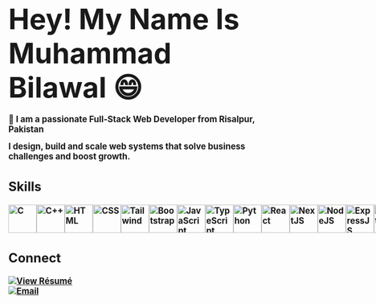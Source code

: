 # **<span style="font-size: 2em;">Hey! My Name Is Muhammad Bilawal 😄</span>**

**<span style="font-size: 1.2em; font-weight: bold;">📍 I am a passionate Full-Stack Web Developer from Risalpur, Pakistan**
**<div style="font-size: 1.2em; font-weight: bold;">I design, build and scale web systems that solve business challenges and boost growth.**


## Skills
<div style="display: flex;">
  <img src="https://skillicons.dev/icons?i=c" alt="C" style="height: 56px; cursor: pointer; transition: transform 0.5s;" />
  <img src="https://skillicons.dev/icons?i=cpp" alt="C++" style="height: 56px; cursor: pointer; transition: transform 0.5s;" />
  <img src="https://skillicons.dev/icons?i=html" alt="HTML" style="height: 56px; transition: transform 0.5s;" />
  <img src="https://skillicons.dev/icons?i=css" alt="CSS" style="height: 56px; cursor: pointer; transition: transform 0.5s;" />
  <img src="https://skillicons.dev/icons?i=tailwind" alt="Tailwind" style="height: 56px; cursor: pointer; transition: transform 0.5s;" />
  <img src="https://skillicons.dev/icons?i=bootstrap" alt="Bootstrap" style="height: 56px; cursor: pointer; transition: transform 0.5s;" />
  <img src="https://skillicons.dev/icons?i=js" alt="JavaScript" style="height: 56px; cursor: pointer; transition: transform 0.5s;" />
  <img src="https://skillicons.dev/icons?i=ts" alt="TypeScript" style="height: 56px; cursor: pointer; transition: transform 0.5s;" />
  <img src="https://skillicons.dev/icons?i=python" alt="Python" style="height: 56px; cursor: pointer; transition: transform 0.5s;" />
  <img src="https://skillicons.dev/icons?i=react" alt="React" style="height: 56px; cursor: pointer; transition: transform 0.5s;" />
  <img src="https://skillicons.dev/icons?i=next" alt="NextJS" style="height: 56px; cursor: pointer; transition: transform 0.5s;" />
  <img src="https://skillicons.dev/icons?i=nodejs" alt="NodeJS" style="height: 56px; cursor: pointer; transition: transform 0.5s;" />
  <img src="https://skillicons.dev/icons?i=express" alt="ExpressJS" style="height: 56px; cursor: pointer; transition: transform 0.5s;" />
  <img src="https://skillicons.dev/icons?i=nest" alt="NestJS" style="height: 56px; cursor: pointer; transition: transform 0.5s;" />
  <img src="https://skillicons.dev/icons?i=mongo" alt="MongoDB" style="height: 56px; cursor: pointer; transition: transform 0.5s;" />
  <img src="https://skillicons.dev/icons?i=redis" alt="Redis" style="height: 56px; cursor: pointer; transition: transform 0.5s;" />
  <img src="https://skillicons.dev/icons?i=postgres" alt="Postgres" style="height: 56px; cursor: pointer; transition: transform 0.5s;" />
  <img src="https://skillicons.dev/icons?i=mysql" alt="MySQL" style="height: 56px; cursor: pointer; transition: transform 0.5s;" />
  <img src="https://skillicons.dev/icons?i=prisma" alt="Prisma" style="height: 56px; cursor: pointer; transition: transform 0.5s;" />
  <img src="https://skillicons.dev/icons?i=redux" alt="Redux" style="height: 56px; cursor: pointer; transition: transform 0.5s;" />
  <img src="https://skillicons.dev/icons?i=docker" alt="Docker" style="height: 56px; cursor: pointer; transition: transform 0.5s;" />
  <img src="https://skillicons.dev/icons?i=git" alt="Git" style="height: 56px; cursor: pointer; transition: transform 0.5s;" />
  <img src="https://skillicons.dev/icons?i=aws" alt="AWS" style="height: 56px; cursor: pointer; transition: transform 0.5s;" />
  <img src="https://skillicons.dev/icons?i=rabbitmq" alt="RabbitMQ" style="height: 56px; cursor: pointer; transition: transform 0.5s;" />
</div>

## Connect
[![View Résumé](https://img.shields.io/badge/-Résumé-4A90E2?style=for-the-badge&logo=adobepdf&logoColor=white)](https://drive.google.com/file/d/1RhcYIAa96cAvmiZBznqV-fmNi3IgRDAZ/view)  
[![Email](https://img.shields.io/badge/-Email-D14836?style=for-the-badge&logo=gmail&logoColor=white)](https://mail.google.com/mail/?view=cm&fs=1&to=bk4449719@gmail.com)
